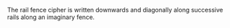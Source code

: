 The rail fence cipher is written downwards and diagonally along successive rails along an imaginary fence.  

